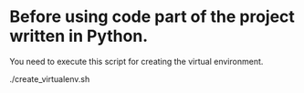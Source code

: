 # Before using code part of the project written in Python.

You need to execute this script for creating the virtual environment.

./create_virtualenv.sh
